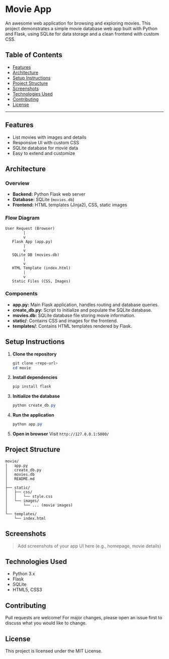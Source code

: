 # Movie App

An awesome web application for browsing and exploring movies. This project demonstrates a simple movie database web app built with Python and Flask, using SQLite for data storage and a clean frontend with custom CSS.

## Table of Contents
- [Features](#features)
- [Architecture](#architecture)
- [Setup Instructions](#setup-instructions)
- [Project Structure](#project-structure)
- [Screenshots](#screenshots)
- [Technologies Used](#technologies-used)
- [Contributing](#contributing)
- [License](#license)

---

## Features
- List movies with images and details
- Responsive UI with custom CSS
- SQLite database for movie data
- Easy to extend and customize

## Architecture

### Overview
- **Backend:** Python Flask web server
- **Database:** SQLite (`movies.db`)
- **Frontend:** HTML templates (Jinja2), CSS, static images

### Flow Diagram
```
User Request (Browser)
        |
        v
   Flask App (app.py)
        |
        v
   SQLite DB (movies.db)
        |
        v
   HTML Template (index.html)
        |
        v
   Static Files (CSS, Images)
```

### Components
- **app.py:** Main Flask application, handles routing and database queries.
- **create_db.py:** Script to initialize and populate the SQLite database.
- **movies.db:** SQLite database file storing movie information.
- **static/**: Contains CSS and images for the frontend.
- **templates/**: Contains HTML templates rendered by Flask.

## Setup Instructions

1. **Clone the repository**
   ```powershell
   git clone <repo-url>
   cd movie
   ```
2. **Install dependencies**
   ```powershell
   pip install flask
   ```
3. **Initialize the database**
   ```powershell
   python create_db.py
   ```
4. **Run the application**
   ```powershell
   python app.py
   ```
5. **Open in browser**
   Visit `http://127.0.0.1:5000/`

## Project Structure
```
movie/
│   app.py
│   create_db.py
│   movies.db
│   README.md
│
├── static/
│   ├── css/
│   │   └── style.css
│   └── images/
│       └── ... (movie images)
│
└── templates/
    └── index.html
```

## Screenshots
> Add screenshots of your app UI here (e.g., homepage, movie details)

## Technologies Used
- Python 3.x
- Flask
- SQLite
- HTML5, CSS3

## Contributing
Pull requests are welcome! For major changes, please open an issue first to discuss what you would like to change.

## License
This project is licensed under the MIT License.
